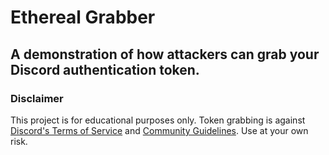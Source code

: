 # Ethereal Grabber
## A demonstration of how attackers can grab your Discord authentication token.
### Disclaimer 
This project is for educational purposes only. Token grabbing is against [Discord's Terms of Service](https://dis.gd/tos) and [Community Guidelines](https://dis.gd/guidelines). Use at your own risk.
